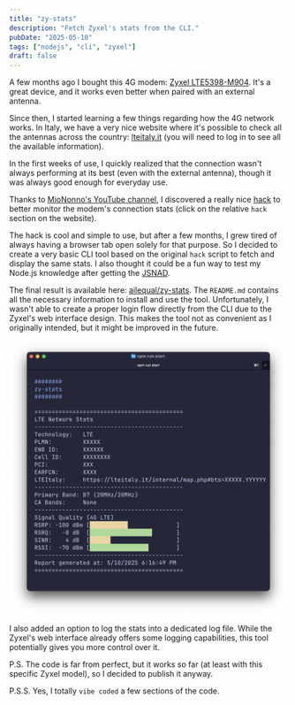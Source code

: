 ```yaml
---
title: "zy-stats"
description: "Fetch Zyxel's stats from the CLI."
pubDate: "2025-05-10"
tags: ["nodejs", "cli", "zyxel"]
draft: false
---
```


A few months ago I bought this 4G modem: [Zyxel LTE5398-M904](https://www.zyxel.com/products/mobile-broadband/4g-lte-a-pro-indoor-iad-lte5398-m904). It's a great device, and it works even better when paired with an external antenna.

Since then, I started learning a few things regarding how the 4G network works. In Italy, we have a very nice website where it's possible to check all the antennas across the country:
[lteitaly.it](https://lteitaly.it) (you will need to log in to see all the available information).

In the first weeks of use, I quickly realized that the connection wasn't always performing at its best (even with the external antenna), though it was always good enough for everyday use.

Thanks to [MioNonno's YouTube channel](https://www.youtube.com/@miononno), I discovered a really nice [hack](https://miononno.it/router/zyxel-lte5398-m904) to better monitor the modem's connection stats (click on the relative `hack` section on the website).

The hack is cool and simple to use, but after a few months, I grew tired of always having a browser tab open solely for that purpose. So I decided to create a very basic CLI tool based on the original `hack` script to fetch and display the same stats. I also thought it could be a fun way to test my Node.js knowledge after getting the [JSNAD](https://www.credly.com/badges/79186869-3dd9-4a84-81df-d24a3d810bd3).

The final result is available here: [ailequal/zy-stats](https://github.com/ailequal/zy-stats). The `README.md` contains all the necessary information to install and use the tool. Unfortunately, I wasn't able to create a proper login flow directly from the CLI due to the Zyxel's web interface design. This makes the tool not as convenient as I originally intended, but it might be improved in the future.

![zy-stats](./zy-stats.png)

I also added an option to log the stats into a dedicated log file. While the Zyxel's web interface already offers some logging capabilities, this tool potentially gives you more control over it.

P.S. The code is far from perfect, but it works so far (at least with this specific Zyxel model), so I decided to publish it anyway.

P.S.S. Yes, I totally `vibe coded` a few sections of the code.
